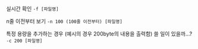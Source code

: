 실시간 확인
`-f [파일명]`


n줄 이전부터 보기
`-n 100 (100줄 이전부터) [파일명]`


특정 용량을 추가하는 경우 (예시의 경우 200byte의 내용을 출력함)  쓸 일이 있을까...?
`-c 200 [파일명]`





